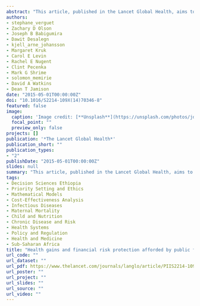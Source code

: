 ```yaml
---
abstract: "This article, published in the Lancet Global Health, aims to evaluate the health and financial risk protection benefits of selected interventions that could be publicly financed by the government of Ethiopia. The authors used an extended cost-effectiveness analysis (ECEA) to assess the health gains (deaths averted) and financial risk protection afforded (cases of poverty averted) by a bundle of nine interventions that the Government of Ethiopia aims to make universally available. This approach incorporates financial risk protection into the economic evaluation of health interventions and therefore provides information about the efficiency of attainment of both major objectives of a health system: improved health and financial risk protection. It is especially relevant for the design and sequencing of universal health coverage to meet the needs of poor populations."
authors:
- stephane_verguet
- Zachary D Olson
- Joseph B Babigumira
- Dawit Desalegn
- kjell_arne_johansson
- Margaret Kruk
- Carol E Levin
- Rachel E Nugent
- Clint Pecenka
- Mark G Shrime
- solomon_memirie
- David A Watkins
- Dean T Jamison
date: "2015-05-01T00:00:00Z"
doi: "10.1016/S2214-109X(14)70346-8"
featured: false
image:
  caption: 'Image credit: [**Unsplash**](https://unsplash.com/photos/jdD8gXaTZsc)'
  focal_point: ""
  preview_only: false
projects: []
publication: '*The Lancet Global Health*'
publication_short: ""
publication_types:
- "2"
publishDate: "2015-05-01T00:00:00Z"
slides: null
summary: "This article, published in the Lancet Global Health, aims to evaluate the health and financial risk protection benefits of selected interventions that could be publicly financed by the government of Ethiopia. The authors used an extended cost-effectiveness analysis (ECEA) to assess the health gains (deaths averted) and financial risk protection afforded (cases of poverty averted) by a bundle of nine interventions that the Government of Ethiopia aims to make universally available. This approach incorporates financial risk protection into the economic evaluation of health interventions and therefore provides information about the efficiency of attainment of both major objectives of a health system: improved health and financial risk protection. It is especially relevant for the design and sequencing of universal health coverage to meet the needs of poor populations."
tags:
- Decision Sciences Ethiopia
- Priority Setting and Ethics
- Mathematical Models
- Cost-Effectiveness Analysis
- Infectious Diseases
- Maternal Mortality
- Child and Nutrition
- Chronic Disease and Risk
- Health Systems
- Policy and Regulation
- Health and Medicine
- Sub-Saharan Africa
title: "Health gains and financial risk protection afforded by public financing of selected interventions in Ethiopia: an extended cost-effectiveness analysis"
url_code: ""
url_dataset: ""
url_pdf: https://www.thelancet.com/journals/langlo/article/PIIS2214-109X(14)70346-8/fulltext
url_poster: ""
url_project: ""
url_slides: ""
url_source: ""
url_video: ""
---
```




